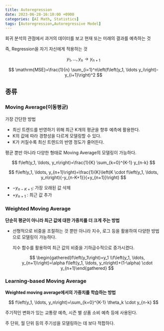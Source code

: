 ```yaml
---
title: Autoregression
date: 2023-06-28-16:10:00 +0900
categories: [AI Math, Statistics]
tags: [Autoregression,Autoregressive Model]
---
```

회귀 분석의 관점에서 과거의 데이터를 보고 현재 또는 미래의 결과를 예측하는 것

즉, Regression을 자기 자신에게 적용하는 것

$$
y_1, \ldots, y_n \rightarrow y_{n+1}
$$

$$
\mathrm{MSE}=\frac{1}{n} \sum_{i=1}^n\left(f\left(y_1, \ldots y_i\right)-y_{i+1}\right)^2
$$

## 종류

### Moving Average(이동평균)

가장 간단한 방법

- 최신 트렌드를 반영하기 위해 최근 K개의 평균을 향후 예측에 활용한다.
- K의 값에 따라 경향성을 다르게 모델링할 수 있다.
- K가 커질수록 최신 트렌드의 반영 정도가 줄어든다.

평균 뿐만 아니라 다양한 형태로 Moving Average의 모델링이 가능하다.

$$
f\left(y_1, \ldots, y_n\right)=\frac{1}{K} \sum_{k=0}^{K-1} y_{n-k}
$$

$$
f\left(y_1, \ldots, y_{n+1}\right)=\frac{1}{K}\left(K \cdot f\left(y_1, \ldots, y_n\right){-y_{n-K+1}}{+y_{n+1}}\right)
$$

- ${-y_{n-K+1}}$: 가장 오래된 값 삭제
- ${+y_{n+1}}$ : 최근 값 추가

### Weighted Moving Average

**단순히 평균이 아니라 최근 값에 대한 가중치를 더 크게 주는 방법**

- 선형적으로 비중을 조절하는 것 뿐만 아니라 지수, 로그 등을 활용하여 다양한 방법으로 모델링이 가능하다.
    
    지수 함수를 활용하여 최근 값의 비중을 기하급수적으로 증가시켰다.
    
    $$
    \begin{gathered}f\left(y_1\right)=y_1 \\f\left(y_1, \ldots, y_{n+1}\right)=\alpha f\left(y_1, \ldots, y_n\right)+(1-\alpha) \cdot y_{n+1}\end{gathered}
    $$
    

### Learning-based Moving Average

**Weighted moving average에서의 가중치를 학습하는 방법**

$$
f\left(y_1, \ldots, y_n\right)=\sum_{k=0}^{K-1} \theta_k \cdot y_{n-k}
$$

주기적인 변화가 있는 교통량 예측, 시즌 별 상품 소비 예측 등에 사용된다.

주 단위, 월 단위 등의 주기성을 모델링하는 데 보다 적합하다.